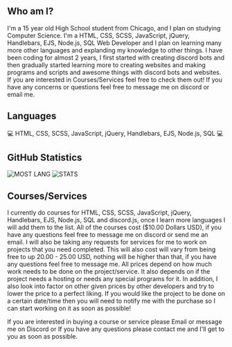 ## Who am I?
I'm a 15 year old High School student from Chicago, and I plan on studying Computer Science. I'm a HTML, CSS, SCSS, JavaScript, jQuery, Handlebars, EJS, Node.js, SQL Web Developer and I plan on learning many more other languages and explanding my knowledge to other things. I have been coding for almost 2 years, I first started with creating discord bots and then gradually started learning more to creating websites and making programs and scripts and awesome things with discord bots and websites. If you are interested in Courses/Services feel free to check them out! If you have any concerns or questions feel free to message me on discord or email me.

## Languages 
 💻 HTML, CSS, SCSS, JavaScript, jQuery, Handlebars, EJS, Node.js, SQL 💻

## GitHub Statistics
<img alt="MOST LANG" src="https://github-readme-stats.vercel.app/api/top-langs/?username=Neoptunium&layout=compact&theme=react">

<img alt="STATS" src="https://github-readme-stats.vercel.app/api?username=Neoptunium&show_icons=true&theme=react&hide=prs,issues">

## Courses/Services
I currently do courses for HTML, CSS, SCSS, JavaScript, jQuery, Handlebars, EJS, Node.js, SQL and discord.js, once I learn more languages I will add them to the list. All of the courses cost ($10.00 Dollars USD), if you have any questions feel free to message me on discord or send me an email. I will also be taking any requests for services for me to work on projects that you need completed. This will also cost will vary from being free to up 20.00 - 25.00 USD, nothing will be higher than that, if you have any questions feel free to message me. All prices depend on how much work needs to be done on the project/service. It also depends on if the project needs a hosting or needs any special programs for it. In addition, I also look into factor on other given prices by other developers and try to lower the price to a perfect liking. If you would like the project to be done on a certain date/time then you will need to notify me with the purchase so I can start working on it as soon as possible!

If you are interested in buying a course or service please Email or message me on Discord or If you have any questions please contact me and I'll get to you as soon as possible.


